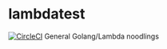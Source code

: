 # lambdatest
[![CircleCI](https://circleci.com/gh/chriswalker/lambdatest.svg?style=svg)](https://circleci.com/gh/chriswalker/lambdatest)
General Golang/Lambda noodlings
